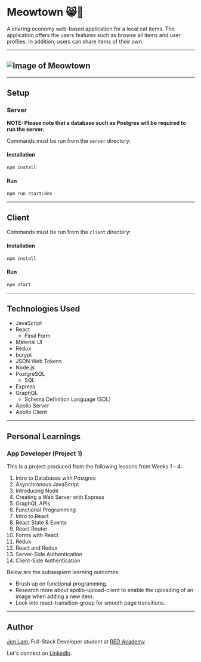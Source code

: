 # Meowtown 😸🌇

A sharing economy web-based application for a local cat items. The application offers the users features such as browse all items and user profiles. In addition, users can share items of their own.

---

## ![Image of Meowtown](https://github.com/nejmal/Meowtown/blob/master/meowtown.png)

---

## Setup

### Server

**NOTE: Please note that a database such as Postgres will be required to run the server.**

Commands must be run from the `server` directory:

#### Installation

```bash
npm install
```

#### Run

```bash
npm run start:dev
```

---

## Client

Commands must be run from the `client` directory:

#### Installation

```bash
npm install
```

#### Run

```bash
npm start
```

---

## Technologies Used

- JavaScript
- React
  - Final Form
- Material UI
- Redux
- bcrypt
- JSON Web Tokens
- Node.js
- PostgreSQL
  - SQL
- Express
- GraphQL
  - Schema Definition Language (SDL)
- Apollo Server
- Apollo Client

---

## Personal Learnings

### App Developer (Project 1)

This is a project produced from the following lessons from Weeks 1 - 4:

1. Intro to Databases with Postgres
2. Asynchronous JavaScript
3. Introducing Node
4. Creating a Web Server with Express
5. GraphQL APIs
6. Functional Programming
7. Intro to React
8. React State & Events
9. React Router
10. Forms with React
11. Redux
12. React and Redux
13. Server-Side Authentication
14. Client-Side Authentication

Below are the subsequent learning outcomes:

- Brush up on functional programming.
- Research more about apollo-upload-client to enable the uploading of an image when adding a new item.
- Look into react-transition-group for smooth page transitions.

---

## Author

[Jen Lam](https://github.com/agalcalledjen), Full-Stack Developer student at [RED Academy](https://redacademy.com/vancouver/).

Let's connect on [LinkedIn](https://www.linkedin.com/in/agalcalledjen/).
